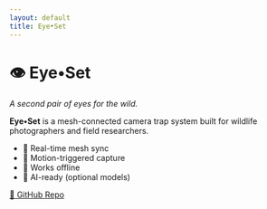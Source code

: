 ```yaml
---
layout: default
title: Eye•Set
---
```


# 👁️ Eye•Set
_A second pair of eyes for the wild._

**Eye•Set** is a mesh-connected camera trap system built for wildlife photographers and field researchers.

- 🔄 Real-time mesh sync
- 📸 Motion-triggered capture
- 📡 Works offline
- 🧠 AI-ready (optional models)

[📖 GitHub Repo](https://github.com/eye-set)  
<!-- [▶️ Live Demo](#) -->

